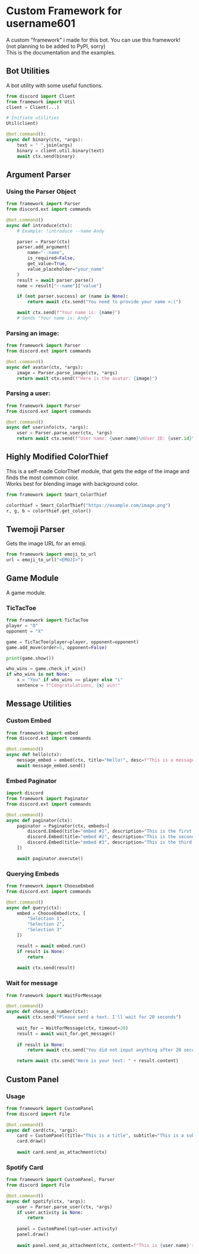 # Custom Framework for username601
A custom "framework" i made for this bot. You can use this framework!<br>
(not planning to be added to PyPI, sorry)<br>
This is the documentation and the examples.<br>

## Bot Utilities
A bot utility with some useful functions.

```py
from discord import Client
from framework import Util
client = Client(...)

# Initiate utilities
Util(client)

@bot.command():
async def binary(ctx, *args):
    text = " ".join(args)
    binary = client.util.binary(text)
    await ctx.send(binary)
```

## Argument Parser

### Using the Parser Object
```py
from framework import Parser
from discord.ext import commands

@bot.command()
async def introduce(ctx):
    # Example: !introduce --name Andy

    parser = Parser(ctx)
    parser.add_argument(
        name="--name",
        is_required=False,
        get_value=True,
        value_placeholder="your_name"
    )
    result = await parser.parse()
    name = result["--name"]["value"]

    if (not parser.success) or (name is None):
        return await ctx.send("You need to provide your name >:(")

    await ctx.send(f"Your name is: {name}")
    # Sends "Your name is: Andy"
```

### Parsing an image:
```py
from framework import Parser
from discord.ext import commands

@bot.command()
async def avatar(ctx, *args):
    image = Parser.parse_image(ctx, *args)
    return await ctx.send(f"Here is the avatar: {image}")
```

### Parsing a user:
```py
from framework import Parser
from discord.ext import commands

@bot.command()
async def userinfo(ctx, *args):
    user = Parser.parse_user(ctx, *args)
    return await ctx.send(f"User name: {user.name}\nUser ID: {user.id}\nUser Avatar URL: {user.avatar_url}")
```

## Highly Modified ColorThief
This is a self-made ColorThief module, that gets the edge of the image and finds the most common color.<br>
Works best for blending image with background color.<br>

```py
from framework import Smart_ColorThief

colorthief = Smart_ColorThief("https://example.com/image.png")
r, g, b = colorthief.get_color()
```

## Twemoji Parser
Gets the image URL for an emoji.

```py
from framework import emoji_to_url
url = emoji_to_url("<EMOJI>")
```

## Game Module
A game module.

### TicTacToe
```py
from framework import TicTacToe
player = "O"
opponent = "X"

game = TicTacToe(player=player, opponent=opponent)
game.add_move(order=5, opponent=False)

print(game.show())

who_wins = game.check_if_win()
if who_wins is not None:
    x = "You" if who_wins == player else "i"
    sentence = f"Congratulations, {x} win!"
```

## Message Utilities

### Custom Embed
```py
from framework import embed
from discord.ext import commands

@bot.command()
async def hello(ctx):
    message_embed = embed(ctx, title="Hello!", desc=f"This is a message from {ctx.bot.user.name}")
    await message_embed.send()
```

### Embed Paginator
```py
import discord
from framework import Paginator
from discord.ext import commands

@bot.command()
async def paginator(ctx):
    paginator = Paginator(ctx, embeds=[
        discord.Embed(title="embed #1", description="This is the first embed"),
        discord.Embed(title="embed #2", description="This is the second embed"),
        discord.Embed(title="embed #3", description="This is the third embed")
    ])

    await paginator.execute()
```

### Querying Embeds
```py
from framework import ChooseEmbed
from discord.ext import commands

@bot.command()
async def query(ctx):
    embed = ChooseEmbed(ctx, [
        "Selection 1",
        "Selection 2",
        "Selection 3"
    ])

    result = await embed.run()
    if result is None:
        return
    
    await ctx.send(result)
```

### Wait for message

```py
from framework import WaitForMessage

@bot.command()
async def choose_a_number(ctx):
    await ctx.send("Please send a text. I'll wait for 20 seconds")
	
	wait_for = WaitForMessage(ctx, timeout=20)
	result = await wait_for.get_message()
	
	if result is None:
		return await ctx.send("You did not input anything after 20 seconds >:(")

	return await ctx.send("Here is your text: " + result.content)
```

## Custom Panel

### Usage
```py
from framework import CustomPanel
from discord import File

@bot.command()
async def card(ctx, *args):
    card = CustomPanel(title="This is a title", subtitle="This is a subtitle.", description="This is a card", icon="https://example.com/image.png", font="/path/to/font.ttf")
    card.draw()
    
    await card.send_as_attachment(ctx)
```

### Spotify Card
```py
from framework import CustomPanel, Parser
from discord import File

@bot.command()
async def spotify(ctx, *args):
    user = Parser.parse_user(ctx, *args)
    if user.activity is None:
        return
    
    panel = CustomPanel(spt=user.activity)
    panel.draw()
    
    await panel.send_as_attachment(ctx, content=f"This is {user.name}'s spotify card!")
```
